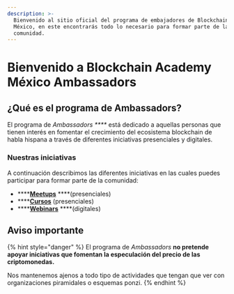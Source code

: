 ```yaml
---
description: >-
  Bienvenido al sitio oficial del programa de embajadores de Blockchain Academy
  México, en este encontrarás todo lo necesario para formar parte de la
  comunidad.
---
```


# Bienvenido a Blockchain Academy México Ambassadors

## ¿Qué es el programa de Ambassadors?

El programa de _Ambassadors ****_ está dedicado a aquellas personas que tienen interés en fomentar el crecimiento del ecosistema blockchain de habla hispana a través de diferentes iniciativas presenciales y digitales.

### Nuestras iniciativas

A continuación describimos las diferentes iniciativas en las cuales puedes participar para formar parte de la comunidad:

* \*\*\*\*[**Meetups**](meetups/que-es-un-meetup.md) ****\(presenciales\)
* \*\*\*\*[**Cursos**](cursos/que-es-un-curso-presencial.md) \(presenciales\)
* \*\*\*\*[**Webinars**](webinars/untitled.md) ****\(digitales\)

## Aviso importante

{% hint style="danger" %}
El programa de _Ambassadors_ **no pretende apoyar iniciativas que fomentan la especulación del precio de las criptomonedas.**  
  
Nos mantenemos ajenos a todo tipo de actividades que tengan que ver con organizaciones piramidales o esquemas ponzi.
{% endhint %}

